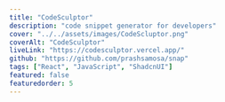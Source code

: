 ```yaml
---
title: "CodeSculptor"
description: "code snippet generator for developers"
cover: "../../assets/images/CodeScluptor.png"
coverAlt: "CodeSculptor"
liveLink: "https://codesculptor.vercel.app/"
github: "https://github.com/prashsamosa/snap"
tags: ["React", "JavaScript", "ShadcnUI"]
featured: false
featuredorder: 5
---
```

